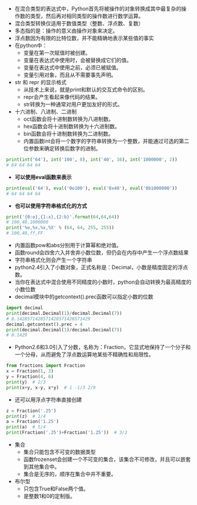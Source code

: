 - 在混合类型的表达式中，Python首先将被操作的对象转换成其中最复杂的操作数的类型，然后再对相同类型的操作数进行数学运算。
- 混合类型转换仅适用于数值类型（整数、浮点数、复数）
- 多态指的是：操作的意义由操作对象来决定。
- 浮点数因为有限的比特位数，并不能精确地表示某些值的事实
- 在python中： 
   - 变量在第一次赋值时被创建。
   - 变量在表达式中使用时，会被替换成它们的值。
   - 变量在表达式中使用之前，必须已被赋值。
   - 变量引用对象，而且从不需要事先声明。
- str 和 repr 的显示格式 
   - 从技术上来说，就是print和默认的交互式命令的区别。
   - repr会产生看起来像代码的结果。
   - str转换为一种通常对用户更加友好的形式。
- 十六进制、八进制、二进制 
   - oct函数会将十进制数转换为八进制数。
   - hex函数会将十进制数转换为十六进制数。
   - bin函数会将十进制数转换为二进制数。
   - 内置函数int会将一个数字的字符串转换为一个整数，并能通过可选的第二位参数来确定转换后数字的进制。
```python
print(int('64'), int('100', 8), int('40', 16), int('1000000', 2))
# 64 64 64 64
```

   - **可以使用eval函数来表示**
```python
print(eval('64'), eval('0o100'), eval('0x40'), eval('0b1000000'))
# 64 64 64 64
```

   - **也可以使用字符串格式化的方式**
```python
print('{0:o},{1:x},{2:b}'.format(64,64,64))
# 100,40,1000000
print('%o,%x,%x,%X' % (64, 64, 255, 255))
# 100,40,ff,FF
```

- 内置函数pow和abs分别用于计算幂和绝对值。
- 函数round会四舍六入并舍弃小数位数，但仍会在内存中产生一个浮点数结果
- 字符串格式化则会产生一个字符串
- python2.4引入了小数对象，正式名称是：Decimal，小数是精度固定的浮点数。
- 当你在表达式中混合使用不同精度的小数时，python会自动转换为最高精度的小数位数
- decimal模块中的getcontext().prec函数可以指定小数的位数
```python
import decimal
print(decimal.Decimal(1)/decimal.Decimal(7))
# 0.1428571428571428571428571429
decimal.getcontext().prec = 4
print(decimal.Decimal(1)/decimal.Decimal(7))
# 0.1429
```

- Python2.6和3.0引入了分数，名称为：Fraction，它显式地保持了一个分子和一个分母，从而避免了浮点数运算地某些不精确性和局限性。
```python
from fractions import Fraction
x = Fraction(1, 3)
y = Fraction(4, 6)
print(y)  # 2/3
print(x+y, x-y, x*y)  # 1 -1/3 2/9
```

- 还可以用浮点字符串直接创建
```python
z = Fraction('.25')
print(z)  # 1/4
a = Fraction('1.25')
print(a)  # 5/4
print(Fraction('.25')+Fraction('1.25'))  # 3/2
```

- 集合 
   - 集合只能包含不可变的数据类型
   - 函数frozenset会创建一个不可变的集合，该集合不可修改，并且可以嵌套到其他集合中。
   - 集合是无序的，顺序在集合中并不重要。
- 布尔型 
   - 只包含True和False两个值。
   - 是整数1和0的定制版。
